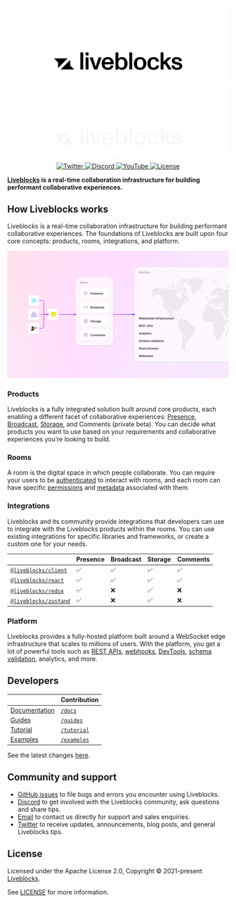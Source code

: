 <p align="center">
  <a href="https://liveblocks.io#gh-light-mode-only">
    <img src="https://raw.githubusercontent.com/liveblocks/liveblocks/main/.github/assets/header-wordmark-light.svg" alt="Liveblocks"   />
  </a>
  <a href="https://liveblocks.io#gh-dark-mode-only">
    <img src="https://raw.githubusercontent.com/liveblocks/liveblocks/main/.github/assets/header-wordmark-dark.svg" alt="Liveblocks"   />
  </a>
</p>
<p align="center">
  <a href="https://twitter.com/liveblocks">
    <img src="https://img.shields.io/badge/liveblocks-message?style=flat&logo=twitter&color=555&logoColor=fff" alt="Twitter" />
  </a>
  <a href="https://liveblocks.io/discord">
    <img src="https://img.shields.io/discord/913109211746009108?style=flat&label=discord&logo=discord&color=85f&logoColor=fff" alt="Discord" />
  </a>
    <a href="https://www.youtube.com/channel/UCDXT5skWxzOorIQrWG5OT2w">
    <img src="https://img.shields.io/youtube/channel/subscribers/UCDXT5skWxzOorIQrWG5OT2w?style=flat&label=youtube&logo=youtube&color=e14&logoColor=fff" alt="YouTube" />
  </a>
  <a href="https://github.com/liveblocks/liveblocks/blob/main/LICENSE">
    <img src="https://img.shields.io/github/license/liveblocks/liveblocks?style=flat&label=license&logo=github&color=f80&logoColor=fff" alt="License" />
  </a>
</p>

**[Liveblocks](https://liveblocks.io) is a real-time collaboration
infrastructure for building performant collaborative experiences.**

## How Liveblocks works

Liveblocks is a real-time collaboration infrastructure for building performant
collaborative experiences. The foundations of Liveblocks are built upon four
core concepts: products, rooms, integrations, and platform.

<img src="https://raw.githubusercontent.com/liveblocks/liveblocks/main/assets/concepts/platform.png" alt="Liveblocks"   />

### Products

Liveblocks is a fully integrated solution built around core products, each
enabling a different facet of collaborative experiences:
[Presence](https://liveblocks.io/docs/products/presence),
[Broadcast](https://liveblocks.io/docs/products/broadcast),
[Storage](https://liveblocks.io/docs/products/storage), and Comments (private
beta). You can decide what products you want to use based on your requirements
and collaborative experiences you’re looking to build.

### Rooms

A room is the digital space in which people collaborate. You can require your
users to be [authenticated](https://liveblocks.io/docs/rooms/authentication) to
interact with rooms, and each room can have specific
[permissions](https://liveblocks.io/docs/rooms/permissions) and
[metadata](https://liveblocks.io/docs/rooms/metadata) associated with them.

### Integrations

Liveblocks and its community provide integrations that developers can use to
integrate with the Liveblocks products within the rooms. You can use existing
integrations for specific libraries and frameworks, or create a custom one for
your needs.

|                                                                                      | Presence | Broadcast | Storage | Comments |
| ------------------------------------------------------------------------------------ | -------- | --------- | ------- | -------- |
| [`@liveblocks/client`](https://liveblocks.io/docs/api-reference/liveblocks-client)   | ✅       | ✅        | ✅      | ✅       |
| [`@liveblocks/react`](https://liveblocks.io/docs/api-reference/liveblocks-react)     | ✅       | ✅        | ✅      | ✅       |
| [`@liveblocks/redux`](https://liveblocks.io/docs/api-reference/liveblocks-redux)     | ✅       | ❌        | ✅      | ❌       |
| [`@liveblocks/zustand`](https://liveblocks.io/docs/api-reference/liveblocks-zustand) | ✅       | ❌        | ✅      | ❌       |

### Platform

Liveblocks provides a fully-hosted platform built around a WebSocket edge
infrastructure that scales to millions of users. With the platform, you get a
lot of powerful tools such as
[REST APIs](https://liveblocks.io/docs/api-reference/rest-api-endpoints),
[webhooks](https://liveblocks.io/docs/platform/webhooks),
[DevTools](https://liveblocks.io/docs/platform/devtools),
[schema validation](https://liveblocks.io/docs/platform/schema-validation),
analytics, and more.

## Developers

|                                                                       | Contribution              |
| --------------------------------------------------------------------- | ------------------------- |
| [Documentation](https://liveblocks.io/docs)                           | [`/docs`](./docs)         |
| [Guides](https://liveblocks.io/docs/guides)                           | [`/guides`](./guides)     |
| [Tutorial](https://liveblocks.io/docs/tutorial/react/getting-started) | [`/tutorial`](./tutorial) |
| [Examples](https://liveblocks.io/examples)                            | [`/examples`](./examples) |

See the latest changes
[here](https://github.com/liveblocks/liveblocks/releases).

## Community and support

- [GitHub issues](./issues) to file bugs and errors you encounter using
  Liveblocks.
- [Discord](https://liveblocks.io/discord) to get involved with the Liveblocks
  community, ask questions and share tips.
- [Email](https://liveblocks.io/contact) to contact us directly for support and
  sales enquiries.
- [Twitter](https://twitter.com/liveblocks) to receive updates, announcements,
  blog posts, and general Liveblocks tips.

## License

Licensed under the Apache License 2.0, Copyright © 2021-present
[Liveblocks](https://liveblocks.io).

See [LICENSE](./LICENSE) for more information.
